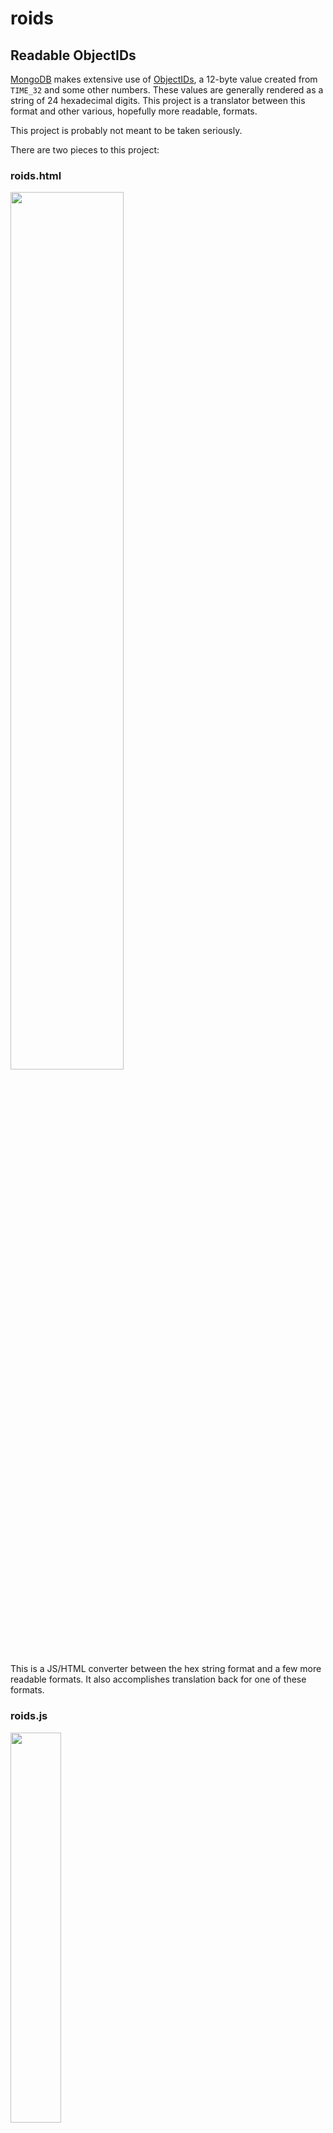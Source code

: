 # roids
## Readable ObjectIDs

[MongoDB](https://mongodb.com) makes extensive use of [ObjectIDs](https://docs.mongodb.com/manual/reference/method/ObjectId/), a 12-byte value created from `TIME_32` and some other numbers.
These values are generally rendered as a string of 24 hexadecimal digits.
This project is a translator between this format and other various, hopefully more readable, formats.

This project is probably not meant to be taken seriously.

There are two pieces to this project:

### roids.html

<img src="https://i.imgur.com/0KfgJti.png" width="60%">

This is a JS/HTML converter between the hex string format and a few more readable formats. It also accomplishes translation back for one of these formats.

### roids.js

<img src="https://imgur.com/9Mpp50H.png" width="40%">

This is a JS script for converting ObjectIDs natively within the `mongo` shell to and from one of these formats.

## Credits
The word list I grabbed from [this Bitcoin BIPS file](https://github.com/bitcoin/bips/blob/master/bip-0039/english.txt) and paired it down to 1/8th the original size.

MongoDB Inc., is my employer. Our internal hackathon, named Skunkworks in July 2018 is where I made this.

## Future work?

* Adding more emojis to the emoji mode to increase the bits per glyph
* Make words into sentences, like adjective noun verb (green bridge flies) to make things more memorable
* Increase bits per word to shorten things, maybe down to something like [what3words](https://what3words.com/)
* Color selectors? (How?)